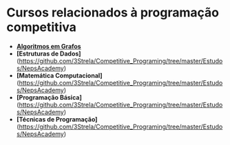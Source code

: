 # Cursos relacionados à programação competitiva
- [**Algoritmos em Grafos**](https://github.com/3Strela/Competitive_Programing/tree/master/Estudos/NepsAcademy)
- **[Estruturas de Dados]**(https://github.com/3Strela/Competitive_Programing/tree/master/Estudos/NepsAcademy)
- **[Matemática Computacional]**(https://github.com/3Strela/Competitive_Programing/tree/master/Estudos/NepsAcademy)
- **[Programação Básica]**(https://github.com/3Strela/Competitive_Programing/tree/master/Estudos/NepsAcademy)
- **[Técnicas de Programação]**(https://github.com/3Strela/Competitive_Programing/tree/master/Estudos/NepsAcademy)